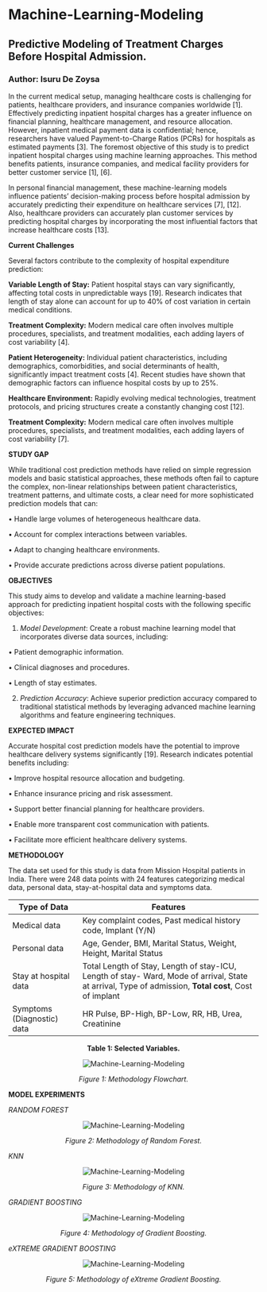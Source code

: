 # Machine-Learning-Modeling
## Predictive Modeling of Treatment Charges Before Hospital Admission.
### Author: Isuru De Zoysa

In the current medical setup, managing healthcare costs is challenging for patients, healthcare providers, and insurance companies worldwide [1]. Effectively predicting inpatient hospital charges has a greater influence on financial planning, healthcare management, and resource allocation. However, inpatient medical payment data is confidential; hence, researchers have valued Payment-to-Charge Ratios (PCRs) for hospitals as estimated payments [3]. The foremost objective of this study is to predict inpatient hospital charges using machine learning approaches. This method benefits patients, insurance companies, and medical facility providers for better customer service [1], [6]. 

In personal financial management, these machine-learning models influence patients’ decision-making process before hospital admission by accurately predicting their expenditure on healthcare services [7], [12]. Also, healthcare providers can accurately plan customer services by predicting hospital charges by incorporating the most influential factors that increase healthcare costs [13].

**Current Challenges**

Several factors contribute to the complexity of hospital expenditure prediction:

**Variable Length of Stay:** Patient hospital stays can vary significantly, affecting total costs in unpredictable ways [19]. Research indicates that length of stay alone can account for up to 40% of cost variation in certain medical conditions.

**Treatment Complexity:** Modern medical care often involves multiple procedures, specialists, and treatment modalities, each adding layers of cost variability [4].

**Patient Heterogeneity:** Individual patient characteristics, including demographics, comorbidities, and social determinants of health, significantly impact treatment costs [4]. Recent studies have shown that demographic factors can influence hospital costs by up to 25%.

**Healthcare Environment:** Rapidly evolving medical technologies, treatment protocols, and pricing structures create a constantly changing cost [12].

**Treatment Complexity:** Modern medical care often involves multiple procedures, specialists, and treatment modalities, each adding layers of cost variability [7].

**STUDY GAP**

While traditional cost prediction methods have relied on simple regression models and basic statistical approaches, these methods often fail to capture the complex, non-linear relationships between patient characteristics, treatment patterns, and ultimate costs, a clear need for more sophisticated prediction models that can:

• Handle large volumes of heterogeneous healthcare data.

• Account for complex interactions between variables.

• Adapt to changing healthcare environments.

• Provide accurate predictions across diverse patient populations.

**OBJECTIVES**

This study aims to develop and validate a machine learning-based approach for predicting inpatient hospital costs with the following specific objectives:

1. *Model Development*: Create a robust machine learning model that incorporates diverse data sources, including:
   
• Patient demographic information.

• Clinical diagnoses and procedures.

• Length of stay estimates.

2. *Prediction Accuracy*: Achieve superior prediction accuracy compared to traditional statistical methods by leveraging advanced machine learning algorithms and feature engineering techniques.

**EXPECTED IMPACT**

Accurate hospital cost prediction models have the potential to improve healthcare delivery systems significantly [19]. Research indicates potential benefits including:

• Improve hospital resource allocation and budgeting.

• Enhance insurance pricing and risk assessment.

• Support better financial planning for healthcare providers.

• Enable more transparent cost communication with patients.

• Facilitate more efficient healthcare delivery systems.

**METHODOLOGY**

The data set used for this study is data from Mission Hospital patients in India. There were 248 data points with 24 features categorizing medical data, personal data, stay-at-hospital data and symptoms data.

| Type of Data  | Features            |
|-------|--------------------------|
| Medical data | Key complaint codes, Past medical history code, Implant (Y/N)|
| Personal data| Age, Gender, BMI, Marital Status, Weight, Height, Marital Status|
| Stay at hospital data| Total Length of Stay, Length of stay-ICU, Length of stay- Ward, Mode of arrival, State at arrival, Type of admission, **Total cost**, Cost of implant|
| Symptoms (Diagnostic) data| HR Pulse, BP-High, BP-Low, RR, HB, Urea, Creatinine |

<div align="center"><b>Table 1: Selected Variables.</b></div>



<div align="center">

![Machine-Learning-Modeling](images/Picture1.png)

*Figure 1: Methodology Flowchart.*

</div>

**MODEL EXPERIMENTS**

*RANDOM FOREST*

<div align="center">

![Machine-Learning-Modeling](images/Picture2.png)

*Figure 2: Methodology of Random Forest.*

</div>

*KNN*

<div align="center">

![Machine-Learning-Modeling](images/Picture3.png)

*Figure 3: Methodology of KNN.*

</div>

*GRADIENT BOOSTING*

<div align="center">

![Machine-Learning-Modeling](images/Picture4.png)

*Figure 4: Methodology of Gradient Boosting.*

</div>

*eXTREME GRADIENT BOOSTING*

<div align="center">

![Machine-Learning-Modeling](images/Picture5.png)

*Figure 5: Methodology of eXtreme Gradient Boosting.*

</div>




